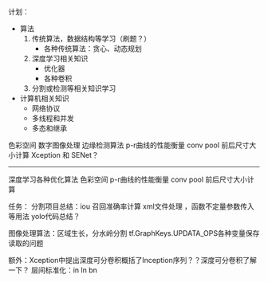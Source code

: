 
计划： 
- 算法
	1. 传统算法，数据结构等学习（刷题？）
		 - 各种传统算法：贪心、动态规划
	2. 深度学习相关知识
		- 优化器
		-  各种卷积
	3. 分割或检测等相关知识学习
- 计算机相关知识
  - 网络协议
  - 多线程和并发
  - 多态和继承

色彩空间
数字图像处理 边缘检测算法
p-r曲线的性能衡量
conv pool 前后尺寸大小计算
Xception 和 SENet？

--------------
深度学习各种优化算法
色彩空间
p-r曲线的性能衡量
conv pool 前后尺寸大小计算


任务：
分割项目总结：iou 召回准确率计算   xml文件处理   ，函数不定量参数传入等用法
yolo代码总结？



图像处理算法：区域生长，分水岭分割
 tf.GraphKeys.UPDATA_OPS各种变量保存读取的问题
 
额外：Xception中提出深度可分卷积概括了Inception序列？？深度可分卷积了解一下？
层间标准化：in ln bn
<!--stackedit_data:
eyJoaXN0b3J5IjpbMzY3NzE0ODM2LC04NzgxOTMxMDEsNzA5Nz
g2OTQxLDExMjI4NDcyODksMTAxNjA0NTY1MCwtMTc0NTY1NDY3
NCwtMTUzNDI4NzE2LC0xMDcxOTI4ODU0LC0xNTc3ODMwMTg4LD
E2MzM1MjA2NTYsMjg3NDc3MDI1LDE1NzExMTUwOTUsMTA2Njk3
MjE1Ml19
-->